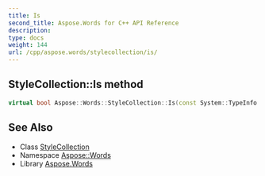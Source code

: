 ```yaml
---
title: Is
second_title: Aspose.Words for C++ API Reference
description: 
type: docs
weight: 144
url: /cpp/aspose.words/stylecollection/is/
---
```

## StyleCollection::Is method




```cpp
virtual bool Aspose::Words::StyleCollection::Is(const System::TypeInfo &target) const override
```

## See Also

* Class [StyleCollection](../)
* Namespace [Aspose::Words](../../)
* Library [Aspose.Words](../../../)
